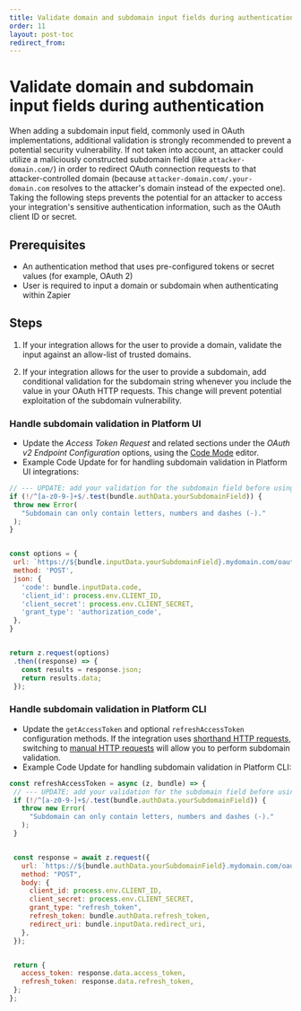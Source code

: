 ```yaml
---
title: Validate domain and subdomain input fields during authentication
order: 11
layout: post-toc
redirect_from: 
---
```


# Validate domain and subdomain input fields during authentication

When adding a subdomain input field, commonly used in OAuth implementations, additional validation is strongly recommended to prevent a potential security vulnerability. If not taken into account, an attacker could utilize a maliciously constructed subdomain field (like `attacker-domain.com/`) in order to redirect OAuth connection requests to that attacker-controlled domain (because `attacker-domain.com/.your-domain.com` resolves to the attacker's domain instead of the expected one).
Taking the following steps prevents the potential for an attacker to access your integration's sensitive authentication information, such as the OAuth client ID or secret.

## Prerequisites

- An authentication method that uses pre-configured tokens or secret values (for example, OAuth 2)
- User is required to input a domain or subdomain when authenticating within Zapier

## Steps

1. If your integration allows for the user to provide a domain, validate the input against an allow-list of trusted domains.


2. If your integration allows for the user to provide a subdomain, add conditional validation for the subdomain string whenever you include the value in your OAuth HTTP requests. This change will prevent potential exploitation of the subdomain vulnerability.

### Handle subdomain validation in Platform UI

- Update the _Access Token Request_ and related sections under the _OAuth v2 Endpoint Configuration_ options, using the [Code Mode](https://platform.zapier.com/build/code-mode) editor.
- Example Code Update for  for handling subdomain validation in Platform UI integrations: 

```js
// --- UPDATE: add your validation for the subdomain field before using it ---
if (!/^[a-z0-9-]+$/.test(bundle.authData.yourSubdomainField)) {
 throw new Error(
   "Subdomain can only contain letters, numbers and dashes (-)."
 );
}


const options = {
 url: `https://${bundle.inputData.yourSubdomainField}.mydomain.com/oauth/access-token`,
 method: 'POST',
 json: {
   'code': bundle.inputData.code,
   'client_id': process.env.CLIENT_ID,
   'client_secret': process.env.CLIENT_SECRET,
   'grant_type': 'authorization_code',
 },
}


return z.request(options)
 .then((response) => {
   const results = response.json;
   return results.data;
 });

```

### Handle subdomain validation in Platform CLI

- Update the `getAccessToken` and optional `refreshAccessToken` configuration methods. If the integration uses [shorthand HTTP requests](https://github.com/zapier/zapier-platform/blob/main/packages/cli/README.md#shorthand-http-requests), switching to [manual HTTP requests](https://github.com/zapier/zapier-platform/blob/main/packages/cli/README.md#manual-http-requests) will allow you to perform subdomain validation.
- Example Code Update for handling subdomain validation in Platform CLI:

```js
const refreshAccessToken = async (z, bundle) => {
 // --- UPDATE: add your validation for the subdomain field before using it ---
 if (!/^[a-z0-9-]+$/.test(bundle.authData.yourSubdomainField)) {
   throw new Error(
     "Subdomain can only contain letters, numbers and dashes (-)."
   );
 }


 const response = await z.request({
   url: `https://${bundle.authData.yourSubdomainField}.mydomain.com/oauth/token`,
   method: "POST",
   body: {
     client_id: process.env.CLIENT_ID,
     client_secret: process.env.CLIENT_SECRET,
     grant_type: "refresh_token",
     refresh_token: bundle.authData.refresh_token,
     redirect_uri: bundle.inputData.redirect_uri,
   },
 });


 return {
   access_token: response.data.access_token,
   refresh_token: response.data.refresh_token,
 };
};

```